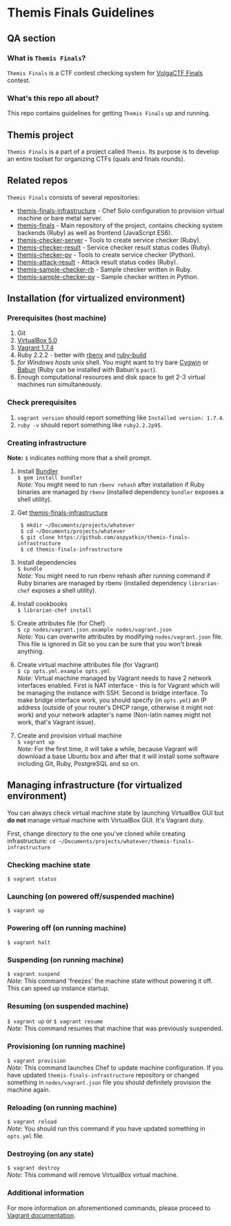 # Themis Finals Guidelines
## QA section
### What is `Themis Finals`?
`Themis Finals` is a CTF contest checking system for [VolgaCTF Finals](http://volgactf.ru) contest.

### What's this repo all about?
This repo contains guidelines for getting `Themis Finals` up and running.

## Themis project
`Themis Finals` is a part of a project called `Themis`. Its purpose is to develop an entire toolset for organizing CTFs (quals and finals rounds).

## Related repos
`Themis Finals` consists of several repositories:
- [themis-finals-infrastructure](https://github.com/aspyatkin/themis-finals-infrastructure) - Chef Solo configuration to provision virtual machine or bare metal server.
- [themis-finals](https://github.com/aspyatkin/themis-finals) - Main repository of the project, contains checking system backends (Ruby) as well as frontend (JavaScript ES6).
- [themis-checker-server](https://github.com/aspyatkin/themis-checker-server) - Tools to create service checker (Ruby).
- [themis-checker-result](https://github.com/aspyatkin/themis-checker-result) - Service checker result status codes (Ruby).
- [themis-checker-py](https://github.com/aspyatkin/themis-checker-py) - Tools to create service checker (Python).
- [themis-attack-result](https://github.com/aspyatkin/themis-attack-result) - Attack result status codes (Ruby).
- [themis-sample-checker-rb](https://github.com/aspyatkin/themis-sample-checker-rb) - Sample checker written in Ruby.
- [themis-sample-checker-py](https://github.com/aspyatkin/themis-sample-checker-py) - Sample checker written in Python.

## Installation (for virtualized environment)
### Prerequisites (host machine)
1. Git
2. [VirtualBox 5.0](https://www.virtualbox.org/wiki/Downloads)
3. [Vagrant 1.7.4](https://www.vagrantup.com/downloads.html)
4. Ruby 2.2.2 - better with [rbenv](https://github.com/sstephenson/rbenv) and [ruby-build](https://github.com/sstephenson/ruby-build)
5. *for Windows hosts* unix shell. You might want to try bare [Cygwin](http://cygwin.org/) or [Babun](http://babun.github.io/) (Ruby can be installed with Babun's `pact`).
6. Enough computational resources and disk space to get 2-3 virtual machines run simultaneously.

### Check prerequisites
1. `vagrant version` should report something like `Installed version: 1.7.4`.
2. `ruby -v` should report something like `ruby2.2.2p95`.

### Creating infrastructure
**Note:** `$` indicates nothing more that a shell prompt.

1. Install [Bundler](https://github.com/bundler/bundler)  
`$ gem install bundler`  
*Note:* You might need to run `rbenv rehash` after installation if Ruby binaries are managed by `rbenv` (installed dependency `bundler` exposes a shell utility).
2. Get [themis-finals-infrastructure](https://github.com/aspyatkin/themis-finals-infrastructure)  

        $ mkdir ~/Documents/projects/whatever
        $ cd ~/Documents/projects/whatever
        $ git clone https://github.com/aspyatkin/themis-finals-infrastructure
        $ cd themis-finals-infrastructure

3. Install dependencies  
`$ bundle`  
*Note:* You might need to run rbenv rehash after running command if Ruby binaries are managed by rbenv (installed dependency `librarian-chef` exposes a shell utility).
4. Install cookbooks  
`$ librarian-chef install`
5. Create attributes file (for Chef)  
`$ cp nodes/vagrant.json.example nodes/vagrant.json`  
*Note:* You can overwrite attributes by modifying `nodes/vagrant.json` file. This file is ignored in Git so you can be sure that you won't break anything.
6. Create virtual machine attributes file (for Vagrant)  
`$ cp opts.yml.example opts.yml`  
*Note:* Virtual machine managed by Vagrant needs to have 2 network interfaces enabled. First is NAT interface - this is for Vagrant which will be managing the instance with SSH. Second is bridge interface. To make bridge interface work, you should specify (in `opts.yml`) an IP address (outside of your router's DHCP range, otherwise it might not work) and your network adapter's name (Non-latin names might not work, that's Vagrant issue).
7. Create and provision virtual machine  
`$ vagrant up`  
*Note:* For the first time, it will take a while, because Vagrant will download a base Ubuntu box and after that it will install some software including Git, Ruby, PostgreSQL and so on.

## Managing infrastructure (for virtualized environment)
You can always check virtual machine state by launching VirtualBox GUI but **do not** manage virtual machine with VirtualBox GUI. It's Vagrant duty.

First, change directory to the one you've cloned while creating infrastructure:
`cd ~/Documents/projects/whatever/themis-finals-infrastructure`

### Checking machine state
`$ vagrant status`
### Launching (on powered off/suspended machine)
`$ vagrant up`
### Powering off (on running machine)
`$ vagrant halt`
### Suspending (on running machine)
`$ vagrant suspend`  
*Note:* This command 'freezes' the machine state without powering it off. This can speed up instance startup.
### Resuming (on suspended machine)
`$ vagrant up` or `$ vagrant resume`  
*Note:* This command resumes that machine that was previously suspended.
### Provisioning (on running machine)
`$ vagrant provision`  
*Note:* This command launches Chef to update machine configuration. If you have updated `themis-finals-infrastructure` repository or changed something in `nodes/vagrant.json` file you should definitely provision the machine again.
### Reloading (on running machine)
`$ vagrant reload`  
*Note:* You should run this command if you have updated something in `opts.yml` file.
### Destroying (on any state)
`$ vagrant destroy`  
*Note:* This command will remove VirtualBox virtual machine.
### Additional information
For more information on aforementioned commands, please proceed to [Vagrant documentation](https://docs.vagrantup.com/v2/).